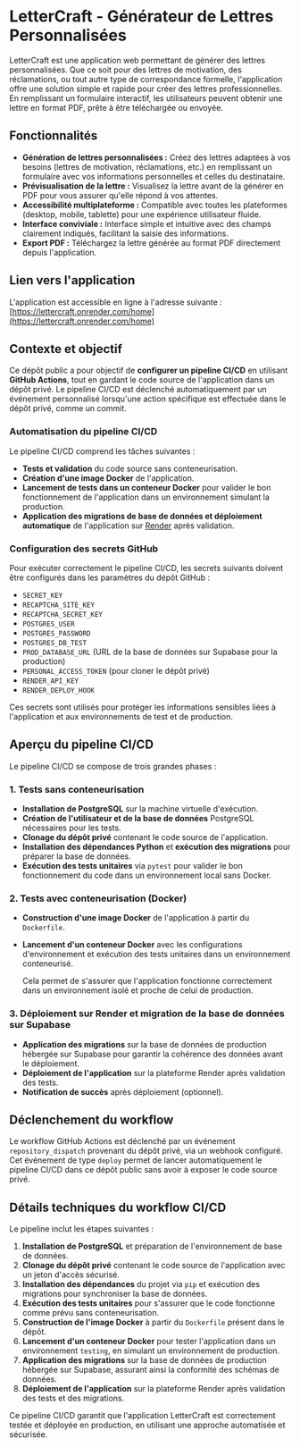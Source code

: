 # **LetterCraft - Générateur de Lettres Personnalisées**

LetterCraft est une application web permettant de générer des lettres personnalisées. Que ce soit pour des lettres de motivation, des réclamations, ou tout autre type de correspondance formelle, l'application offre une solution simple et rapide pour créer des lettres professionnelles. En remplissant un formulaire interactif, les utilisateurs peuvent obtenir une lettre en format PDF, prête à être téléchargée ou envoyée.

## **Fonctionnalités**

- **Génération de lettres personnalisées :** Créez des lettres adaptées à vos besoins (lettres de motivation, réclamations, etc.) en remplissant un formulaire avec vos informations personnelles et celles du destinataire.
- **Prévisualisation de la lettre :** Visualisez la lettre avant de la générer en PDF pour vous assurer qu'elle répond à vos attentes.
- **Accessibilité multiplateforme :** Compatible avec toutes les plateformes (desktop, mobile, tablette) pour une expérience utilisateur fluide.
- **Interface conviviale :** Interface simple et intuitive avec des champs clairement indiqués, facilitant la saisie des informations.
- **Export PDF :** Téléchargez la lettre générée au format PDF directement depuis l'application.

## **Lien vers l'application**

L'application est accessible en ligne à l'adresse suivante :  
[https://lettercraft.onrender.com/home](https://lettercraft.onrender.com/home)

## **Contexte et objectif**

Ce dépôt public a pour objectif de **configurer un pipeline CI/CD** en utilisant **GitHub Actions**, tout en gardant le code source de l'application dans un dépôt privé. Le pipeline CI/CD est déclenché automatiquement par un événement personnalisé lorsqu'une action spécifique est effectuée dans le dépôt privé, comme un commit.

### **Automatisation du pipeline CI/CD**

Le pipeline CI/CD comprend les tâches suivantes :
- **Tests et validation** du code source sans conteneurisation.
- **Création d'une image Docker** de l'application.
- **Lancement de tests dans un conteneur Docker** pour valider le bon fonctionnement de l'application dans un environnement simulant la production.
- **Application des migrations de base de données et déploiement automatique** de l'application sur [Render](https://render.com) après validation.

### **Configuration des secrets GitHub**

Pour exécuter correctement le pipeline CI/CD, les secrets suivants doivent être configurés dans les paramètres du dépôt GitHub :
- `SECRET_KEY`
- `RECAPTCHA_SITE_KEY`
- `RECAPTCHA_SECRET_KEY`
- `POSTGRES_USER`
- `POSTGRES_PASSWORD`
- `POSTGRES_DB_TEST`
- `PROD_DATABASE_URL` (URL de la base de données sur Supabase pour la production)
- `PERSONAL_ACCESS_TOKEN` (pour cloner le dépôt privé)
- `RENDER_API_KEY`
- `RENDER_DEPLOY_HOOK`

Ces secrets sont utilisés pour protéger les informations sensibles liées à l'application et aux environnements de test et de production.

## **Aperçu du pipeline CI/CD**

Le pipeline CI/CD se compose de trois grandes phases :

### 1. **Tests sans conteneurisation**
- **Installation de PostgreSQL** sur la machine virtuelle d'exécution.
- **Création de l'utilisateur et de la base de données** PostgreSQL nécessaires pour les tests.
- **Clonage du dépôt privé** contenant le code source de l'application.
- **Installation des dépendances Python** et **exécution des migrations** pour préparer la base de données.
- **Exécution des tests unitaires** via `pytest` pour valider le bon fonctionnement du code dans un environnement local sans Docker.

### 2. **Tests avec conteneurisation (Docker)**
- **Construction d'une image Docker** de l'application à partir du `Dockerfile`.
- **Lancement d'un conteneur Docker** avec les configurations d'environnement et exécution des tests unitaires dans un environnement conteneurisé.
  
  Cela permet de s'assurer que l'application fonctionne correctement dans un environnement isolé et proche de celui de production.

### 3. **Déploiement sur Render et migration de la base de données sur Supabase**
- **Application des migrations** sur la base de données de production hébergée sur Supabase pour garantir la cohérence des données avant le déploiement.
- **Déploiement de l'application** sur la plateforme Render après validation des tests.
- **Notification de succès** après déploiement (optionnel).

## **Déclenchement du workflow**

Le workflow GitHub Actions est déclenché par un événement `repository_dispatch` provenant du dépôt privé, via un webhook configuré. Cet événement de type `deploy` permet de lancer automatiquement le pipeline CI/CD dans ce dépôt public sans avoir à exposer le code source privé.

## **Détails techniques du workflow CI/CD**

Le pipeline inclut les étapes suivantes :

1. **Installation de PostgreSQL** et préparation de l'environnement de base de données.
2. **Clonage du dépôt privé** contenant le code source de l'application avec un jeton d'accès sécurisé.
3. **Installation des dépendances** du projet via `pip` et exécution des migrations pour synchroniser la base de données.
4. **Exécution des tests unitaires** pour s'assurer que le code fonctionne comme prévu sans conteneurisation.
5. **Construction de l'image Docker** à partir du `Dockerfile` présent dans le dépôt.
6. **Lancement d'un conteneur Docker** pour tester l'application dans un environnement `testing`, en simulant un environnement de production.
7. **Application des migrations** sur la base de données de production hébergée sur Supabase, assurant ainsi la conformité des schémas de données.
8. **Déploiement de l'application** sur la plateforme Render après validation des tests et des migrations.

Ce pipeline CI/CD garantit que l'application LetterCraft est correctement testée et déployée en production, en utilisant une approche automatisée et sécurisée.